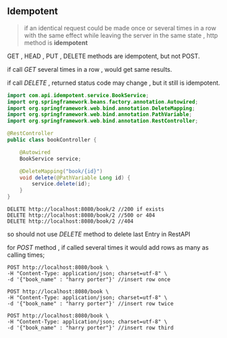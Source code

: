 ## Idempotent

> if an identical request could be made once or several times in a row with the same effect while leaving the server in the same state , http method is **idempotent** 

 GET , HEAD , PUT , DELETE methods are idempotent, but not POST. 


if call *GET* several times in a row , would get same results.


if call *DELETE* , returned status code may change , but it still is idempotent.

```java
import com.api.idempotent.service.BookService;
import org.springframework.beans.factory.annotation.Autowired;
import org.springframework.web.bind.annotation.DeleteMapping;
import org.springframework.web.bind.annotation.PathVariable;
import org.springframework.web.bind.annotation.RestController;

@RestController
public class bookController {

    @Autowired
    BookService service;

    @DeleteMapping("book/{id}")
    void delete(@PathVariable Long id) {
        service.delete(id);
    }
}
```

    DELETE http://localhost:8080/book/2 //200 if exists
    DELETE http://localhost:8080/book/2 //500 or 404 
    DELETE http://localhost:8080/book/2 //404

so should not use *DELETE* method to delete last Entry in RestAPI


for *POST* method , if called several times it would add rows as many as calling times;

    POST http://localhost:8080/book \
    -H "Content-Type: application/json; charset=utf-8" \
    -d '{"book_name" : "harry porter"}' //insert row once

    POST http://localhost:8080/book \
    -H "Content-Type: application/json; charset=utf-8" \
    -d '{"book_name" : "harry porter"}' //insert row twice

    POST http://localhost:8080/book \
    -H "Content-Type: application/json; charset=utf-8" \
    -d '{"book_name" : "harry porter"}' //insert row third

    